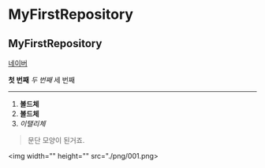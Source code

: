 # MyFirstRepository
## MyFirstRepository

[네이버](https://www.naver.com)

__첫 번째__
 _두 번째_
    세 번째
* * *
1. **볼드체**
2. __볼드체__
3. *이탤리체*

>문단 모양이 된거죠.

<img width="" height="" src="./png/001.png>
